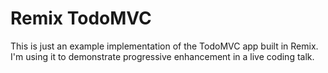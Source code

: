 # Remix TodoMVC

This is just an example implementation of the TodoMVC app built in Remix. I'm using it to demonstrate progressive enhancement in a live coding talk.
